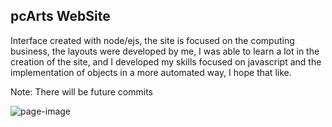 ## pcArts WebSite

Interface created with node/ejs, the site is focused on the computing business, the layouts were developed by me, I was able to learn a lot in the creation of the site, and I developed my skills focused on javascript and the implementation of objects in a more automated way, I hope that like.

Note: There will be future commits

![page-image](https://i.imgur.com/y0SZu3N.png)
